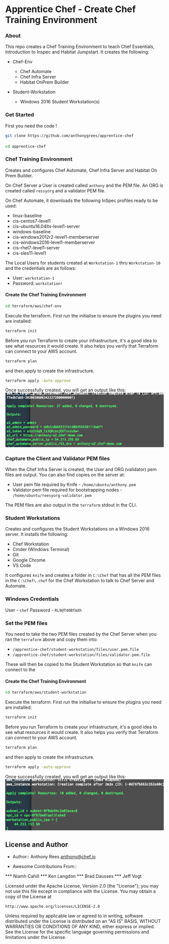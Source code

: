 # Apprentice Chef - Create Chef Training Environment

### About
This repo creates a Chef Training Environment to teach Chef Essentials, Introduction to Inspec and Habitat Jumpstart.  It creates the following:
- Chef-Env
    - Chef Automate
    - Chef Infra Server
    - Habitat OnPrem Builder

- Student-Workstation
  - Windows 2016 Student Workstation(s)

### Get Started
First you need the code !
```bash
git clone https://github.com/anthonygrees/apprentice-chef

cd apprentice-chef
```

### Chef Training Environment

Creates and configures Chef Automate, Chef Infra Server and Habitat On Prem Builder.

On Chef Server a User is created called `anthony` and the PEM file.  An ORG is created called `ressyorg` and a validator PEM file.

On Chef Automate, it downloads the following InSpec profiles ready to be used:
- linux-baseline
- cis-centos7-level1
- cis-ubuntu16.04lts-level1-server
- windows-baseline
- cis-windows2012r2-level1-memberserver
- cis-windows2016-level1-memberserver
- cis-rhel7-level1-server
- cis-sles11-level1

The Local Users for students created at `Workstation-1` thru `Workstation-10` and the credentials are as follows:
- User: `workstation-1`
- Password: `workstation!`

#### Create the Chef Training Environment
```bash
cd terraform/aws/chef-env
```

Execute the terraform. First run the initialise to ensure the plugins you need are installed:

```bash
terraform init
```
Before you run Terraform to create your infrastructure, it's a good idea to see what resources it would create. It also helps you verify that Terraform can connect to your AWS account.

```bash
terraform plan
```

and then apply to create the infrastructure.

```bash
terraform apply -auto-approve
```

Once successfully created, you will get an output like this:
![TerraformOutput](/images/automate_output.png)

### Capture the Client and Validator PEM files
When the Chef Infra Server is created, the User and ORG (validator) pem files are output.  You can also find copies on the server at:
- User pem file required by Knife - `/home/ubuntu/anthony.pem`
- Validator pem file required for bootstrapping nodes - `/home/ubuntu/reesyorg-validator.pem`

The PEM files are also output in the `terraform` stdout in the CLI.

### Student Workstations

Creates and configures the Student Workstations on a Windows 2016 server.  It installs the following:
- Chef Workstation
- Cmder (Windows Terminal)
- Git
- Google Chrome
- VS Code

It configures `knife` and creates a folder in `C:\Chef` that has all the PEM files in the `C:\Chef\.chef` for the Chef Workstation to talk to Chef Server and Automate.

### Windows Credentials
User - `chef`
Password - `RL9@T40BTmXh`

### Set the PEM files
You need to take the two PEM files created by the Chef Server when you ran the `terraform` above and copy them into:
- `/apprentice-chef/student-workstation/files/user.pem.file`
- `/apprentice-chef/student-workstation/files/validator.pem.file`

These will then be copied to the Student Workstation so that `knife` can connect to the 

#### Create the Chef Training Environment
```bash
cd terraform/aws/student-workstation
```

Execute the terraform. First run the initialise to ensure the plugins you need are installed:

```bash
terraform init
```
Before you run Terraform to create your infrastructure, it's a good idea to see what resources it would create. It also helps you verify that Terraform can connect to your AWS account.

```bash
terraform plan
```

and then apply to create the infrastructure.

```bash
terraform apply -auto-approve
```

Once successfully created, you will get an output like this:
![TerraformOutput](/images/student_output.png)



## License and Author

* Author:: Anthony Rees <anthony@chef.io>

* Awesome Contributions From:: 

*** Niamh Cahill 
*** Ken Langdon 
*** Brad Dausses 
*** Jeff Vogt

Licensed under the Apache License, Version 2.0 (the "License");
you may not use this file except in compliance with the License.
You may obtain a copy of the License at

    http://www.apache.org/licenses/LICENSE-2.0

Unless required by applicable law or agreed to in writing, software
distributed under the License is distributed on an "AS IS" BASIS,
WITHOUT WARRANTIES OR CONDITIONS OF ANY KIND, either express or implied.
See the License for the specific language governing permissions and
limitations under the License.

